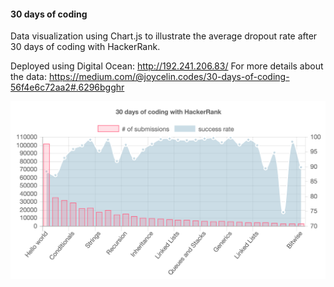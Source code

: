 

#### 30 days of coding

Data visualization using Chart.js to illustrate the average dropout rate after 30 days of coding with HackerRank.

Deployed using Digital Ocean:  http://192.241.206.83/
For more details about the data: https://medium.com/@joycelin.codes/30-days-of-coding-56f4e6c72aa2#.6296bgghr

![Chart](https://github.com/loopDelicious/dataviz/blob/master/dropout.png)